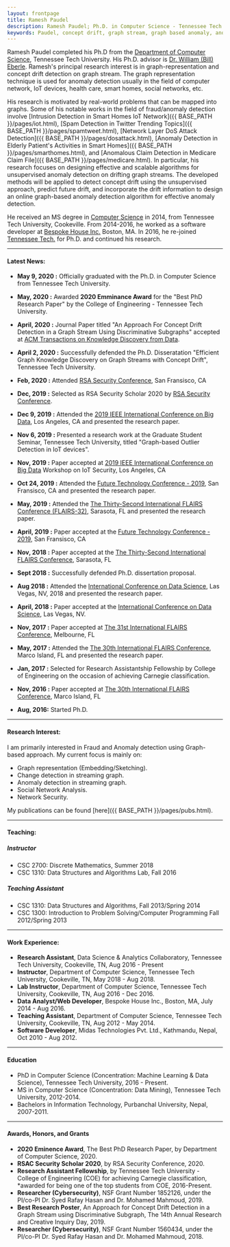 ```yaml
---
layout: frontpage
title: Ramesh Paudel
description: Ramesh Paudel; Ph.D. in Computer Science - Tennessee Tech University - Cookeville, TN; research in concept drift, graph stream, graph-based anomaly, and machine learning.
keywords: Paudel, concept drift, graph stream, graph based anomaly, anomaly detection
---
```


Ramesh Paudel completed his Ph.D from the [Department of Computer Science](http://www.csc.tntech.edu), Tennessee Tech University. His Ph.D. advisor is [Dr. William (Bill) Eberle](http://users.csc.tntech.edu/~weberle/).
Ramesh's principal research interest is in graph-representation and concept drift detection on graph stream. The graph representation technique is used for anomaly detection usually in the field of computer network, IoT devices, health care, smart homes, social networks, etc.

His research is motivated by real-world problems that can be mapped into graphs. Some of his notable works in the field of fraud/anomaly detection involve [Intrusion Detection in Smart Homes IoT Network]({{ BASE_PATH }}/pages/iot.html), [Spam Detection in Twitter Trending Topics]({{ BASE_PATH }}/pages/spamtweet.html), [Network Layer DoS Attack Detection]({{ BASE_PATH }}/pages/dosattack.html), [Anomaly Detection in Elderly Patient's Activities in Smart Homes]({{ BASE_PATH }}/pages/smarthomes.html), and [Anomalous Claim Detection in Medicare Claim File]({{ BASE_PATH }}/pages/medicare.html).
In particular, his research focuses on designing effective and scalable algorithms for unsupervised anomaly detection on drifting graph streams. The developed methods will be applied to detect concept drift using the unsupervised approach, predict future drift, and incorporate the drift information to design an online graph-based anomaly detection algorithm for effective anomaly detection.

He received an MS degree in [Computer Science](http://www.csc.tntech.edu)
in 2014, from Tennessee Tech University, Cookeville. From 2014-2016, he worked as a software developer at [Bespoke House Inc.](http://bespoke.house) Boston, MA. In 2016, he re-joined [Tennessee Tech.](https://www.tntech.edu) for Ph.D. and continued his research.

---
#### Latest News:
* **May 9, 2020 :** Officially graduated with the Ph.D. in Computer Science from Tennessee Tech University.

* **May, 2020 :** Awarded **2020 Emminance Award** for the "Best PhD Research Paper" by the College of Engineering - Tennessee Tech University.

* **April, 2020 :** Journal Paper titled "An Approach For Concept Drift Detection in a Graph Stream Using Discriminative Subgraphs" accepted at [ACM Transactions on Knowledge Discovery from Data](https://dl.acm.org/journal/tkdd).

* **April 2, 2020 :** Successfully defended the Ph.D. Disseratation "Efficient Graph Knowledge Discovery on Graph Streams with
Concept Drift", Tennessee Tech University.

* **Feb, 2020 :** Attended [RSA Security Conference](https://www.rsaconference.com/), San Fransisco, CA

* **Dec, 2019 :** Selected as RSA Security Scholar 2020 by [RSA Security Conference](https://www.rsaconference.com/).

* **Dec 9, 2019 :** Attended the [2019 IEEE International Conference on Big Data](http://bigdataieee.org/BigData2019/), Los Angeles, CA and presented the research paper.

* **Nov 6, 2019 :** Presented a research work at the Graduate Student Seminar, Tennessee Tech University, titled "Graph-based Outlier Detection in IoT devices".

* **Nov, 2019 :** Paper accepted at [2019 IEEE International Conference on Big Data](http://bigdataieee.org/BigData2019/) Workshop on IoT Security, Los Angeles, CA

* **Oct 24, 2019 :** Attended the [Future Technology Conference - 2019](https://saiconference.com/FTC), San Fransisco, CA and presented the research paper.

* **May, 2019 :** Attended the [The Thirty-Second International FLAIRS Conference (FLAIRS-32)](https://sites.google.com/view/flairs-32homepage/home), Sarasota, FL and presented the research paper.

* **April, 2019 :** Paper accepted at the [Future Technology Conference - 2019](https://saiconference.com/FTC), San Fransisco, CA

* **Nov, 2018 :** Paper accepted at the [The Thirty-Second International FLAIRS Conference](https://sites.google.com/view/flairs-32homepage/home),  Sarasota, FL

* **Sept 2018 :** Successfully defended Ph.D. dissertation proposal.

* **Aug 2018 :** Attended the [International Conference on Data Science](https://americancse.org/events/csce2018/proceedings/index_html), Las Vegas, NV, 2018 and presented the research paper.

* **April, 2018 :** Paper accepted at the [International Conference on Data Science](https://americancse.org/events/csce2018/proceedings/index_html), Las Vegas, NV.

* **Nov, 2017 :** Paper accepted at [The 31st International FLAIRS Conference](https://sites.google.com/site/flairs31conference/),  Melbourne, FL

* **May, 2017 :** Attended the [The 30th International FLAIRS Conference](https://sites.google.com/site/flairs30conference/home), Marco Island, FL and presented the research paper.

* **Jan, 2017 :** Selected for Research Assistantship Fellowship by College of Engineering on the occasion of achieving Carnegie classification.

* **Nov, 2016 :** Paper accepted at [The 30th International FLAIRS Conference](https://sites.google.com/site/flairs30conference/home),  Marco Island, FL

* **Aug, 2016:** Started Ph.D. 

---
####  Research Interest:
I am primarily interested in Fraud and Anomaly detection using Graph-based approach. My current focus is mainly on: 
* Graph representation (Embedding/Sketching).
* Change detection in streaming graph.
* Anomaly detection in streaming graph.
* Social Network Analysis.
* Network Security.

My publications can be found [here]({{ BASE_PATH }}/pages/pubs.html). 

---
#### Teaching:

##### Instructor

* CSC 2700: Discrete Mathematics, Summer 2018
* CSC 1310: Data Structures and Algorithms Lab, Fall 2016

##### Teaching Assistant
* CSC 1310: Data Structures and Algorithms, Fall 2013/Spring 2014
* CSC 1300: Introduction to Problem Solving/Computer Programming Fall 2012/Spring 2013

---
#### Work Experience:
* **Research Assistant**, Data Science & Analytics Collaboratory, Tennessee Tech University, Cookeville, TN, Aug 2016 - Present
* **Instructor**, Department of Computer Science, Tennessee Tech University, Cookeville, TN, May 2018 - Aug 2018.
* **Lab Instructor**, Department of Computer Science, Tennessee Tech University, Cookeville, TN, Aug 2016 - Dec 2016.
* **Data Analyst/Web Developer**, Bespoke House Inc., Boston, MA, July 2014 - Aug 2016.
* **Teaching Assistant**, Department of Computer Science, Tennessee Tech University, Cookeville, TN, Aug 2012 - May 2014.
* **Software Developer**, Midas Technologies Pvt. Ltd., Kathmandu, Nepal, Oct 2010 - Aug 2012.

---
####  Education
* PhD in Computer Science (Concentration: Machine Learning & Data Science), Tennessee Tech University, 2016 - Present.
* MS in Computer Science (Concentration: Data Mining), Tennessee Tech University, 2012-2014.
* Bachelors in Information Technology, Purbanchal University, Nepal, 2007-2011.

---
####  Awards, Honors, and Grants
* **2020 Eminence Award**, The Best PhD Research Paper, by Department of Computer Science, 2020.
* **RSAC Security Scholar 2020**, by RSA Security Conference, 2020.
* **Research Assistant Fellowship**, by Tennessee Tech University - College of Engineering (COE) for achieving Carnegie classification, *awarded for being one of the top students from COE, 2016-Present.
* **Researcher (Cybersecurity)**, NSF Grant Number 1852126, under the PI/co-PI Dr. Syed Rafay Hasan and Dr. Mohamed Mahmoud, 2019.
* **Best Research Poster**, An Approach for Concept Drift Detection in a Graph Stream using Discriminative Subgraph, The 14th Annual Research and Creative Inquiry Day, 2019.
* **Researcher (Cybersecurity)**, NSF Grant Number 1560434, under the PI/co-PI Dr. Syed Rafay Hasan and Dr. Mohamed Mahmoud, 2018.